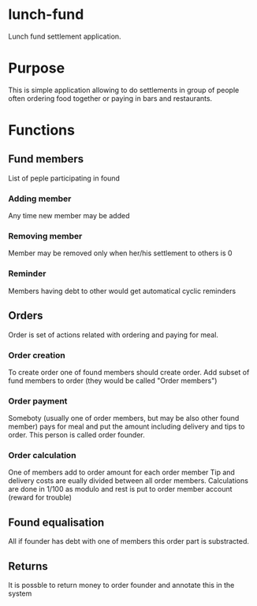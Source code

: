 # lunch-fund
Lunch fund settlement application.

# Purpose
This is simple application allowing to do settlements in group of people often ordering food together or paying in bars and restaurants.

# Functions

## Fund members
List of peple participating in found

### Adding member
Any time new member may be added

### Removing member
Member may be removed only when her/his settlement to others is 0

### Reminder
Members having debt to other would get automatical cyclic reminders

## Orders
Order is set of actions related with ordering and paying for meal.

### Order creation
To create order one of found members should create order. Add subset of fund members to order (they would be called "Order members")

### Order payment
Someboty (usually one of order members, but may be also other found member) pays for meal and put the amount including delivery and tips to order. This person is called order founder.

### Order calculation
One of members add to order amount for each order member
Tip and delivery costs are eually divided between all order members.
Calculations are done in 1/100 as modulo and rest is put to order member account (reward for trouble)

## Found equalisation
All if founder has debt with one of members this order part is substracted.

## Returns
It is possble to return money to order founder and annotate this in the system


